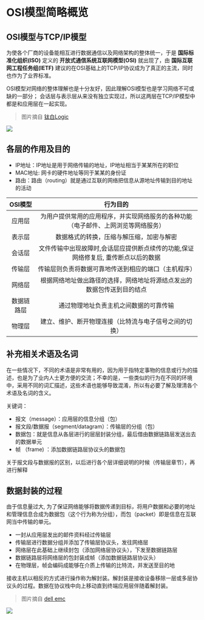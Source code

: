 # OSI模型简略概览


## OSI模型与TCP/IP模型


为使各个厂商的设备能相互进行数据通信以及网络架构的整体统一，于是 **国际标准化组织(ISO)** 定义的 **开放式通信系统互联网模型(OSI)** 就出现了，由 **国际互联网工程任务组(IETF)** 建议的在OSI基础上的TCP/IP协议成为了真正的主流，同时也作为了业界标准。

OSI模型对网络的整体理解也是十分友好，因此理解OSI模型也是学习网络不可或缺的一部分； 会话层与表示层从来没有独立实现过，所以这两层在TCP/IP模型中都是和应用层在一起实现。

> 图片摘自 [钛白Logic](https://www.cnblogs.com/qishui/p/5428938.html)

![](https://i.postimg.cc/tCT1jSpt/2019-08-02-170123.png)


## 各层的作用及目的

* IP地址：IP地址是用于网络传输的地址，IP地址相当于某某所在的职位
* MAC地址: 网卡的硬件地址等同于某某的身份证
* 路由：路由（routing）就是通过互联的网络把信息从源地址传输到目的地址的活动

|OSI模型|行为目的|
|:-:|:-:|
|应用层|为用户提供常用的应用程序，并实现网络服务的各种功能（电子邮件、上网浏览等网络服务）|
|表示层|数据格式的转换，压缩与解压缩，加密与解密|
|会话层|文件传输中出现故障时,会话层应提供断点续传的功能,保证网络修复后, 重传断点以后的数据|
|传输层|传输层则负责将数据可靠地传送到相应的端口（主机程序）|
|网络层|根据网络地址做出路径的选择，网络地址将源结点发出的数据包传送到目的结点|
|数据链路层|通过物理地址负责主机之间数据的可靠传输|
|物理层|建立、维护、断开物理连接（比特流与电子信号之间的切换）|

## 补充相关术语及名词

在一些情况下，不同的术语是非常有用的，因为用于指特定事物的信息或行为的描述，也是为了业内人士更方便的交流；不幸的是，一些类似的行为在不同的环境中，采用不同的词汇描述，这些术语也能够导致混淆，所以有必要了解及理清各个术语及名词的含义。

关键词：

* 报文（message）：应用层的信息分组（包） 
* 报文段/数据报（segment/datagram）：传输层的分组（包）
* 数据包：就是信息从各层进行的层层封装分组，最后借由数据链路层发送出去的数据单元
* 帧 （frame) ：添加数据链路层协议头的数据包

关于报文段与数据报的区别，以后进行各个层详细说明的时候（传输层章节），再进行解释


## 数据封装的过程

由于信息量过大, 为了保证网络能够将数据传递到目标，将用户数据和必要的地址和管理信息合成为数据包（这个行为称为分组），而包（packet）即是信息在互联网当中传输的单元。

* 一封从应用层发出的邮件资料经过传输层
* 传输层进行数据分组并添加了传输层协议头，发往网络层
* 网络层在此基础上继续封包（添加网络层协议头），下发至数据链路层
* 数据链路层将网络层的包封装成帧（添加数据链路层协议头）
* 在物理层，帧会编码成能够在介质上传输的比特流，并发送至目的地

接收主机以相反的方式进行操作称为解封装。解封装是接收设备移除一层或多层协议头的过程。数据在协议栈中向上移动直到终端应用层伴随着解封装。


> 图片摘自 [dell emc](https://community.emc.com)

![](https://i.postimg.cc/9fcS0TGq/image004.jpg)

<!--
## 经过数据链路的包

![](https://i.postimg.cc/Njv7WDCB/Snipaste-2019-08-05-10-23-44.png)

-->




